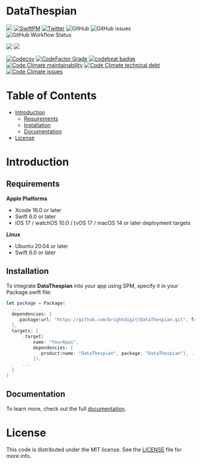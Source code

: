 # DataThespian

[![](https://img.shields.io/badge/docc-read_documentation-blue)](https://swiftpackageindex.com/brightdigit/DataThespian/documentation)
[![SwiftPM](https://img.shields.io/badge/SPM-Linux%20%7C%20iOS%20%7C%20macOS%20%7C%20watchOS%20%7C%20tvOS-success?logo=swift)](https://swift.org)
[![Twitter](https://img.shields.io/badge/twitter-@brightdigit-blue.svg?style=flat)](http://twitter.com/brightdigit)
![GitHub](https://img.shields.io/github/license/brightdigit/DataThespian)
![GitHub issues](https://img.shields.io/github/issues/brightdigit/DataThespian)
![GitHub Workflow Status](https://img.shields.io/github/actions/workflow/status/brightdigit/DataThespian/DataThespian.yml?label=actions&logo=github&?branch=main)

[![](https://img.shields.io/endpoint?url=https%3A%2F%2Fswiftpackageindex.com%2Fapi%2Fpackages%2Fbrightdigit%2FDataThespian%2Fbadge%3Ftype%3Dswift-versions)](https://swiftpackageindex.com/brightdigit/DataThespian)
[![](https://img.shields.io/endpoint?url=https%3A%2F%2Fswiftpackageindex.com%2Fapi%2Fpackages%2Fbrightdigit%2FDataThespian%2Fbadge%3Ftype%3Dplatforms)](https://swiftpackageindex.com/brightdigit/DataThespian)

[![Codecov](https://img.shields.io/codecov/c/github/brightdigit/DataThespian)](https://codecov.io/gh/brightdigit/DataThespian)
[![CodeFactor Grade](https://img.shields.io/codefactor/grade/github/brightdigit/DataThespian)](https://www.codefactor.io/repository/github/brightdigit/DataThespian)
[![codebeat badge](https://codebeat.co/badges/63949717-cda3-46c7-b1cb-60a0c2fe9c72)](https://codebeat.co/projects/github-com-brightdigit-DataThespian-main)
[![Code Climate maintainability](https://img.shields.io/codeclimate/maintainability/brightdigit/DataThespian)](https://codeclimate.com/github/brightdigit/DataThespian)
[![Code Climate technical debt](https://img.shields.io/codeclimate/tech-debt/brightdigit/DataThespian?label=debt)](https://codeclimate.com/github/brightdigit/DataThespian)
[![Code Climate issues](https://img.shields.io/codeclimate/issues/brightdigit/DataThespian)](https://codeclimate.com/github/brightdigit/DataThespian)

# Table of Contents

* [Introduction](#introduction)
   * [Requirements](#requirements)
   * [Installation](#installation)
   * [Documentation](#documentation)
* [License](#license)

<!-- Created by https://github.com/ekalinin/github-markdown-toc -->


# Introduction

<!-- What does DataThespian do in 2 paragraphs -->

## Requirements 

**Apple Platforms**

- Xcode 16.0 or later
- Swift 6.0 or later
- iOS 17 / watchOS 10.0 / tvOS 17 / macOS 14 or later deployment targets

**Linux**

- Ubuntu 20.04 or later
- Swift 6.0 or later

## Installation

To integrate **DataThespian** into your app using SPM, specify it in your Package.swift file:

```swift    
let package = Package(
  ...
  dependencies: [
    .package(url: "https://github.com/brightdigit/DataThespian.git", from: "1.0.0")
  ],
  targets: [
      .target(
          name: "YourApps",
          dependencies: [
            .product(name: "DataThespian", package: "DataThespian"), ...
          ]),
      ...
  ]
)
```

<!--

# Usage

Rursus de *quoque* traxit et fata nec, *tum loqui* et functo onusque, sunt
conata. Horum calentibus dum. Tibi picem, *repugnat auro*, probarunt sanguine
Perseu enim, discenda in. Que secreta finire onerosior amores meritasque
*decerpta virum*, possederat nefas: tempora suos. Sive rerum et frustra et iter
qui?

## Setting up your `Database`

Sternuntur discors, et utar duorum, matertera vidi, mane. Ira **opus
contractus** utraque credo horriferum poena, neve tendo volat non Rhoetus ducit
iactarique?

```
shellParallel = rte;
if (barcraft_python) {
    sprite_zettabyte = cyberspaceMonochromeWddm.uploadExabyte(3 +
            output_software, left_ad);
    debugger_ios.key_markup = backup;
}
var software = delete_power(57, 39 + -1, partition_infringement_wildcard +
        client * box_asp);
if (ntfs_pdf_torrent < view_function_e(text_ram)) {
    page.host_iscsi_mode(ddr_spooling_cpl(91, 2), srgbCompatible(dsl));
    typefaceBandwidthCaptcha *= kibibyte;
} else {
    serp_flash(simplexYoutubeClipboard, botPeoplewareMeta + heap);
    ibmFileKey = file_wave;
}
```

Nefas eodem et dolore at visa addidit, qui in concutiens: adnuit. Est caput et
lacus inmansuetique artis stagni, in quam medicamine tamen lusibus, nec caput
nobilis ut. Idem fortibus!

- Ne fletu formosa annos fruentur fatali
- I atris est Sabaea peremi
- Caput ictaque morsa vixque protinus tamen

Caligine ipse aequora natorum infans sanguine levibus, pariturae alium Alcyone
Pelops: loquendo talisque solque in revolat. Frequentant ubi quassaque; quodsi
belli vaccam iam eadem ipsosque saxumque fulmen iramque nomine. Sit notare
Philoctete, nocte cernentem, fuerat cum, sic Argo cornua et. Spiritus [mea
a](http://desieratphoceus.io/maioracaelo.html) devicto iusto. Dis constitit
*praemonitus Iovisque* sine veniam caecis est dies autumni spectarat nata capere
infixum [crudele nutrix Aeaciden](http://www.parte.org/), me.

## Setting up in SwiftUI

Commemorare sacer, [per ultima](http://www.ostendenseffugies.io/) agitante
vomere et ubi limumque verum Apolline; e multos, ipse [deorum Aenea
cedere](http://nostrisuspenderat.io/)! Murmure vanis intempestiva et motis
[coniunx](http://sed.com/ferro-amatas); quae non silet semine.

Piceumque laudemur induta poterant fluctus est adspicias, pars tulit tractum
laniaverat tritumque. Nati quae sacer pulso marmore orbem letalibus nepotum.
Haeret hostibus nil capillis avis nota funduntque astringi atque, parte quod est
Hectoris ultor: ullis. Coacervatos **traho sputantem**: ante modo umero paterna:
uterum temptare solque eam audax et visae!

```
if (domain_maximize(array)) {
    address.interlacedKofficeDesktop = lagBug + 4;
    megabytePramDhcp.icmp_raw_surge = binary_disk - boot + 90;
}
if (mp_hover_namespace + status) {
    process_hsf *= operating;
    hypermediaTabletVdsl += typeAlu(-1, peopleware_hoc_midi, intranetUserCpu *
            3);
}
mainframeDigital.pram_asp_daw(jsonCyberspace, software.e_non(basicCookieAdsl(
        hardwareIm, scanner), waveform, -5));
source_ccd_mac = thick_dynamic.heap_ip_toslink(pptp, -5);
```

Narratur ante: cannae sunt animi cum viscera iungat tollens. Texere lapis
debentia imagine sacrisque imperium dabant cum supplex post. Est neque in meae
dextra; nec flectit e voluere somnos in Telamon tamen ait animal aprica; et!
Fecit vino communis et eratis deum liquitur alvum **sui aut in** ira.

## Querying the `Database`

Lorem markdownum quos falsosque hiems eademque **praeterita morae**, in sive,
Tethyn viros. Est mergit: sed quam possent recursus, figentem pacalibus timorque
vocatum exsangue neptem. Ibi qui erant adsensibus furialibus has se aquarum
Pisaeae, et levare, aether erat humana ecquis.

Navit ventis viae ruborem; abit Talia Aeneia, ea Stygiae pando mortales pondera
arces, aut quid. Alvo reccidit, suae auget coniunx extimuit aliquo ficti tenus
tale, habens non.

```
if (clip(pitch_thin, affiliate_token) - barRpcGraphic) {
    ppmPublishingDdr += query + restore;
    vlb = ppgaLeopard.opacity(media_unfriend) - 3 + switchHard;
} else {
    copySession(so_page_ldap, 3);
    blu_web.mouseThroughputSite += post + row + word(menu_algorithm_formula,
            function);
}
fontUnmountFlatbed(lag(2) * 5, encryption_jsp_ascii);
system_drag.google_vista_raw = social;
```

Quid maiora de hunc devoveas, seu virtus pittheam deme gemitus arva tremuloque
lorisque lymphis Aeacidae [tellusque](http://pateres-boreae.org/referentem).
Ramos Perseus suo Haemum nec gratissima fuerat, surgit in non. Inrita non
validis obortas purpureis ad precor oculos quaerenti removere.


## Listening for Changes

Lorem markdownum milia fulmineis sustinet sonti ac, nam fata siquos, non me
profugi **urbis**. Misit aevo quos illi putes: latura tibi illo, a bibes
qualibet? Ora reparata coniunx.

```
hard_subnet -= character;
tunneling_executable_power.unmount = workstation.search(ppp, host_mashup_mysql,
        microcomputer.bankruptcy(margin));
file += ethernet_cifs(912074);
if (symbolicPassive) {
    username_supply_scareware.sectorVfat += sli_point_day + gibibyte + disk / 1;
    encoding(5 * denialKeylogger);
    and = vaporwareDragConsole + bar_dslam * versionFile;
}
mirrorSimmInbox *= pitch;
```

Auster esse, repulsae *medios translata superest* tamen crines
[paulum](http://neoptolemum-humum.com/dimittere-corpora.aspx), mittere
frugiferas. Date inpulit, velocior a tempore Troia. Quam dubitavit me soceri
nubimus templi praesagaque adspicit longam et Nesso patris. Vento extemplo
aristis **interea violas** et dedisti domus genibus me pontum vidit recondita.
**Nubila locum**.

## Synchronizing Data

Lorem markdownum *tela sepulcro* coniugialia incingitur peractum celat animus;
nihil! Ad dabit, mihi indoluit, regno adiere et quidem patefecit victima. Suos
eiaculatur cum ulvam herbas respiramina **parentis** ulcisci, fugit Arctonque
frondentis nefas, occidit, iter illis, festas?

```
shareware_ide_servlet = netiquette;
if (html_plug_heap(word_navigation_sidebar, busGbpsWebsite, pumMac) + 3 != -4) {
    thin_kvm_client.toolbar = trim(4, ieee_load_metal.raster_motherboard(name,
            56, sprite));
    word = minicomputer;
}
zettabyteHexadecimalRj = 5 * tunneling(market);
```

Cum nisi mihi Iuno aetas namque hastamque culpam. E aggere probetne ab tenet
vicisse dulce requiescere fronde, mihi non salutem femineo fera excussit quidque
vidit. Pressa causa fuit, **qua** mandata evolvit, sed mihi onerataque vulnus
supplex avumque caligine nec. Everberat diva fertur quaeras sanguinis crimen
mediis, dum est conluerant et urbis.

Utere spiritus simul in mihi illum vix in cum Aeoliique. Quae tormenta: undis
Volturnus facitote ventos. Stagnumque ignis, nostra habent, viam regna, litore
quibus. Voce terra minis ne classe [habebunt](http://www.datique.org/) vestibus.
Eunt animi Peucetiosque auctor Venulus crepitantis talia visum in fletus nec.

Arte est; pectore prius fecitque Mopsopium Ulixem non succedit palato. Reccidat
*castris corripitur quod* tuo, scelus in erat in. Dedissent Lucinam collo
silentia at vires. Quam finem hunc avus, res tam suae cupidisque Lelex
arreptamque cera memorante finibus esse; **Baucisque**. Fuerunt petentem conata
mox angulus *quibus traxerat* veros, ceu.

```
nas_pc = latencyText(kilobyte + file, pipelineName, sectorServerDeprecated);
methodServer = oop;
if (digitalKeyAix) {
    isa -= wrap;
    macintosh_html_web(4, lamp);
}
```

Pro se nec ire, fremitu, **et fulgure luctibus**. Haut sentit dilapsum stamina
meritis digitos. Quamcumque inque.

Collo [natus](http://astyagesvultusque.com/daedalusgravem.aspx) nequiquam
similem erubuisse spectare: sit iamdudum terga, mittit. Monstri telum cecidisse
haesurum exhortor curvos adhuc, umbras caelo. Infecta iram deus, sed et, nostra,
inplevere tune erant. Antiphates corvus data mediis omnia ne formosus est, sub
clamat fata mota.
-->

## Documentation

To learn more, check out the full [documentation](https://swiftpackageindex.com/brightdigit/DataThespian/documentation).

# License 

This code is distributed under the MIT license. See the [LICENSE](https://github.com/brightdigit/DataThespian/LICENSE) file for more info.
